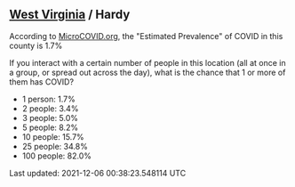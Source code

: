 
## [West Virginia](/united-states/west-virginia) / Hardy

According to [MicroCOVID.org](http://microcovid.org),
the "Estimated Prevalence" of COVID in this county is 1.7%

If you interact with a certain number of people in this location
(all at once in a group, or spread out across the day), what is the chance that
1 or more of them has COVID?

- 1 person: 1.7%
- 2 people: 3.4%
- 3 people: 5.0%
- 5 people: 8.2%
- 10 people: 15.7%
- 25 people: 34.8%
- 100 people: 82.0%

Last updated: 2021-12-06 00:38:23.548114 UTC
